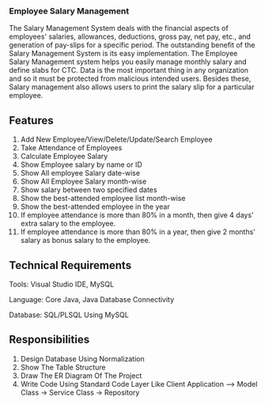### Employee Salary Management

The Salary Management System deals with the financial aspects of employees' salaries, allowances, deductions, gross pay, net pay, etc., and generation of pay-slips for a specific period. The outstanding benefit of the Salary Management System is its easy implementation. The Employee Salary Management system helps you easily manage monthly salary and define slabs for CTC. Data is the most important thing in any organization and so it must be protected from malicious intended users. Besides these, Salary management also allows users to print the salary slip for a particular employee.

## Features
1. Add New Employee/View/Delete/Update/Search Employee
2. Take Attendance of Employees
3. Calculate Employee Salary
4. Show Employee salary by name or ID
5. Show All employee Salary date-wise
6. Show All Employee Salary month-wise
7. Show salary between two specified dates
8. Show the best-attended employee list month-wise
9. Show the best-attended employee in the year
10. If employee attendance is more than 80% in a month, then give 4 days' extra salary to the employee.
11. If employee attendance is more than 80% in a year, then give 2 months' salary as bonus salary to the employee.

## Technical Requirements
Tools: Visual Studio IDE, MySQL 

Language: Core Java, Java Database Connectivity

Database: SQL/PLSQL Using MySQL

## Responsibilities
1. Design Database Using Normalization
2. Show The Table Structure
3. Draw The ER Diagram Of The Project
4. Write Code Using Standard Code Layer Like Client Application –> Model Class -> Service Class -> Repository
